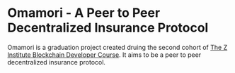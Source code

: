 # Omamori - A Peer to Peer Decentralized Insurance Protocol

Omamori is a graduation project created druing the second cohort of [The Z Institute Blockchain Developer Course](https://courses.zinstitute.net/courses/blockchaindev). It aims to be a peer to peer decentralized insurance protocol.
